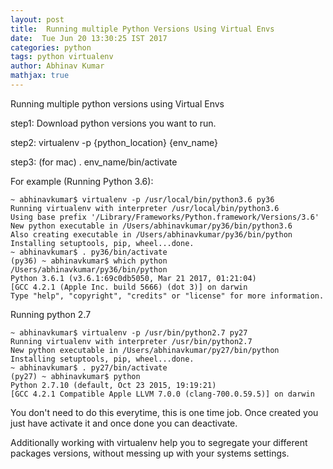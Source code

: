 ```yaml
---
layout: post
title:  Running multiple Python Versions Using Virtual Envs
date:  Tue Jun 20 13:30:25 IST 2017
categories: python
tags: python virtualenv
author: Abhinav Kumar
mathjax: true
---
```


Running multiple python versions using Virtual Envs

step1: Download python versions you want to run.

step2: virtualenv -p {python_location} {env_name}

step3: (for mac) . env_name/bin/activate

For example (Running Python 3.6):
```
~ abhinavkumar$ virtualenv -p /usr/local/bin/python3.6 py36
Running virtualenv with interpreter /usr/local/bin/python3.6
Using base prefix '/Library/Frameworks/Python.framework/Versions/3.6'
New python executable in /Users/abhinavkumar/py36/bin/python3.6
Also creating executable in /Users/abhinavkumar/py36/bin/python
Installing setuptools, pip, wheel...done.
~ abhinavkumar$ . py36/bin/activate
(py36) ~ abhinavkumar$ which python
/Users/abhinavkumar/py36/bin/python   
Python 3.6.1 (v3.6.1:69c0db5050, Mar 21 2017, 01:21:04)
[GCC 4.2.1 (Apple Inc. build 5666) (dot 3)] on darwin
Type "help", "copyright", "credits" or "license" for more information.
```
Running python 2.7
```
~ abhinavkumar$ virtualenv -p /usr/bin/python2.7 py27
Running virtualenv with interpreter /usr/bin/python2.7
New python executable in /Users/abhinavkumar/py27/bin/python
Installing setuptools, pip, wheel...done.
~ abhinavkumar$ . py27/bin/activate
(py27) ~ abhinavkumar$ python
Python 2.7.10 (default, Oct 23 2015, 19:19:21)
[GCC 4.2.1 Compatible Apple LLVM 7.0.0 (clang-700.0.59.5)] on darwin
```
You don't need to do this everytime, this is one time job. Once created you just have activate it and once done you can deactivate.

Additionally working with virtualenv help you to segregate your different packages versions, without messing up with your systems settings.